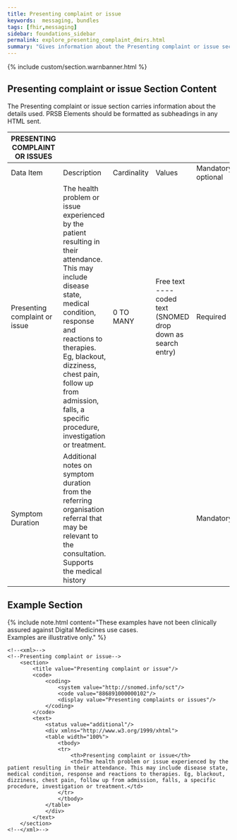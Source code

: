 ```yaml
---
title: Presenting complaint or issue
keywords:  messaging, bundles
tags: [fhir,messaging]
sidebar: foundations_sidebar
permalink: explore_presenting_complaint_dmirs.html
summary: "Gives information about the Presenting complaint or issue section"
---
```


{% include custom/section.warnbanner.html %}

## Presenting complaint or issue Section Content ##
The Presenting complaint or issue section carries information about the details used. PRSB Elements should be formatted as subheadings in any HTML sent.


| PRESENTING   COMPLAINT OR ISSUES  |                                                                                                                                                                                                                                                                                                                    |             |                                                                    |                                  |                          |
|-----------------------------------|--------------------------------------------------------------------------------------------------------------------------------------------------------------------------------------------------------------------------------------------------------------------------------------------------------------------|-------------|--------------------------------------------------------------------|----------------------------------|--------------------------|
| Data Item                         | Description                                                                                                                                                                                                                                                                                                        | Cardinality | Values                                                             | Mandatory/required/     optional | FHIR Target              |
| Presenting complaint or issue     | The   health problem or issue experienced by the patient resulting in their   attendance. This may include disease state, medical condition, response and   reactions to therapies. Eg, blackout, dizziness, chest pain, follow up from   admission, falls, a specific procedure, investigation or treatment.      | 0 TO MANY   | Free   text   ---- coded text (SNOMED drop   down as search entry) | Required                         | Composition.section.text |
|     Symptom Duration        |     Additional   notes on symptom duration from the referring organisation referral that may   be relevant to the consultation. Supports the medical history    |          |                                                       |     Mandatory    |     Composition.section.text     Condition.Onset[x].string    |

## Example Section ##

{% include note.html content="These examples have not been clinically assured against Digital Medicines use cases.<br/>Examples are illustrative only." %}

```
<!--<xml>-->
<!--Presenting complaint or issue-->
	<section>
		<title value="Presenting complaint or issue"/>
		<code>
			<coding>
				<system value="http://snomed.info/sct"/>
				<code value="886891000000102"/>
				<display value="Presenting complaints or issues"/>
			</coding>
		</code>
		<text>
			<status value="additional"/>
			<div xmlns="http://www.w3.org/1999/xhtml">
			<table width="100%">
				<tbody>
				<tr>
					<th>Presenting complaint or issue</th>
					<td>The health problem or issue experienced by the patient resulting in their attendance. This may include disease state, medical condition, response and reactions to therapies. Eg, blackout, dizziness, chest pain, follow up from admission, falls, a specific procedure, investigation or treatment.</td>
				</tr>
				</tbody>
			</table>
			</div>
		</text>
	</section>
<!--</xml>-->
```